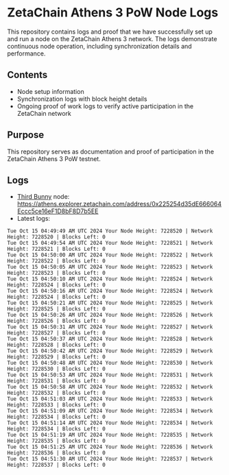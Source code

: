 # ZetaChain Athens 3 PoW Node Logs
This repository contains logs and proof that we have successfully set up and run a node on the ZetaChain Athens 3 network. The logs demonstrate continuous node operation, including synchronization details and performance.

## Contents
- Node setup information
- Synchronization logs with block height details
- Ongoing proof of work logs to verify active participation in the ZetaChain network

## Purpose
This repository serves as documentation and proof of participation in the ZetaChain Athens 3 PoW testnet.

## Logs

- [Third Bunny](https://thirdbunny.xyz/) node: https://athens.explorer.zetachain.com/address/0x225254d35dE666064Eccc5ce16eF1D8bF8D7b5EE
- Latest logs:
```
Tue Oct 15 04:49:49 AM UTC 2024 Your Node Height: 7228520 | Network Height: 7228520 | Blocks Left: 0
Tue Oct 15 04:49:54 AM UTC 2024 Your Node Height: 7228521 | Network Height: 7228521 | Blocks Left: 0
Tue Oct 15 04:50:00 AM UTC 2024 Your Node Height: 7228522 | Network Height: 7228522 | Blocks Left: 0
Tue Oct 15 04:50:05 AM UTC 2024 Your Node Height: 7228523 | Network Height: 7228523 | Blocks Left: 0
Tue Oct 15 04:50:10 AM UTC 2024 Your Node Height: 7228524 | Network Height: 7228524 | Blocks Left: 0
Tue Oct 15 04:50:16 AM UTC 2024 Your Node Height: 7228524 | Network Height: 7228524 | Blocks Left: 0
Tue Oct 15 04:50:21 AM UTC 2024 Your Node Height: 7228525 | Network Height: 7228525 | Blocks Left: 0
Tue Oct 15 04:50:26 AM UTC 2024 Your Node Height: 7228526 | Network Height: 7228526 | Blocks Left: 0
Tue Oct 15 04:50:31 AM UTC 2024 Your Node Height: 7228527 | Network Height: 7228527 | Blocks Left: 0
Tue Oct 15 04:50:37 AM UTC 2024 Your Node Height: 7228528 | Network Height: 7228528 | Blocks Left: 0
Tue Oct 15 04:50:42 AM UTC 2024 Your Node Height: 7228529 | Network Height: 7228529 | Blocks Left: 0
Tue Oct 15 04:50:48 AM UTC 2024 Your Node Height: 7228530 | Network Height: 7228530 | Blocks Left: 0
Tue Oct 15 04:50:53 AM UTC 2024 Your Node Height: 7228531 | Network Height: 7228531 | Blocks Left: 0
Tue Oct 15 04:50:58 AM UTC 2024 Your Node Height: 7228532 | Network Height: 7228532 | Blocks Left: 0
Tue Oct 15 04:51:03 AM UTC 2024 Your Node Height: 7228533 | Network Height: 7228533 | Blocks Left: 0
Tue Oct 15 04:51:09 AM UTC 2024 Your Node Height: 7228534 | Network Height: 7228534 | Blocks Left: 0
Tue Oct 15 04:51:14 AM UTC 2024 Your Node Height: 7228534 | Network Height: 7228534 | Blocks Left: 0
Tue Oct 15 04:51:19 AM UTC 2024 Your Node Height: 7228535 | Network Height: 7228535 | Blocks Left: 0
Tue Oct 15 04:51:25 AM UTC 2024 Your Node Height: 7228536 | Network Height: 7228536 | Blocks Left: 0
Tue Oct 15 04:51:30 AM UTC 2024 Your Node Height: 7228537 | Network Height: 7228537 | Blocks Left: 0
```
